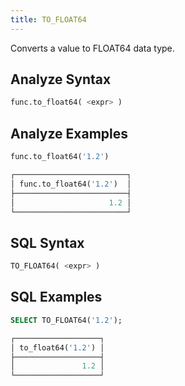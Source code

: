 ```yaml
---
title: TO_FLOAT64
---
```


Converts a value to FLOAT64 data type.

## Analyze Syntax

```python
func.to_float64( <expr> )
```

## Analyze Examples

```python
func.to_float64('1.2')

┌─────────────────────────┐
│ func.to_float64('1.2')  │
├─────────────────────────┤
│                     1.2 │
└─────────────────────────┘
```

## SQL Syntax

```sql
TO_FLOAT64( <expr> )
```

## SQL Examples

```sql
SELECT TO_FLOAT64('1.2');

┌───────────────────┐
│ to_float64('1.2') │
├───────────────────┤
│               1.2 │
└───────────────────┘
```